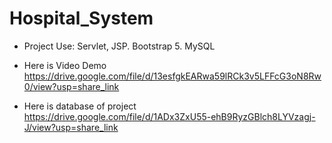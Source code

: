 # Hospital_System
* Project Use:
Servlet, JSP.
Bootstrap 5.
MySQL
* Here is Video Demo https://drive.google.com/file/d/13esfgkEARwa59lRCk3v5LFFcG3oN8Rw0/view?usp=share_link

* Here is database of project https://drive.google.com/file/d/1ADx3ZxU55-ehB9RyzGBlch8LYVzagj-J/view?usp=share_link
